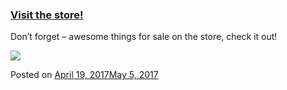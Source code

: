 
### [Visit the store!](https://fazthebro.com/2017/04/19/visit-the-store/)

Don’t forget – awesome things for sale on the store, check it out!

![](https://fazthebro.com/wp-content/uploads/2017/04/britain-retail.jpg)

Posted on [April 19, 2017May 5, 2017](https://fazthebro.com/2017/04/19/flash-cars-dont-get-bitches-gtx-1080s-do/)
